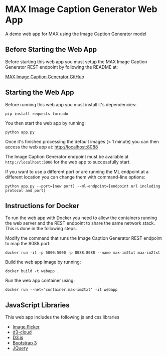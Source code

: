 # MAX Image Caption Generator Web App

A demo web app for MAX using the Image Caption Generator model

## Before Starting the Web App

Before starting this web app you must setup the MAX Image Caption Generator REST endpoint by following the README at:

[MAX Image Caption Generator GitHub](https://github.com/IBM/MAX-Image-Caption-Generator)

## Starting the Web App

Before running this web app you must install it's dependencies:

    pip install requests tornado

You then start the web app by running:

    python app.py

Once it's finished processing the default images (< 1 minute) you can then access the web app at: 
[http://localhost:8088](http://localhost:8088)

The Image Caption Generator endpoint must be available at `http://localhost:5000` for the web app to successfully start.

If you want to use a different port or are running the ML endpoint at a different location
you can change them with command-line options:

    python app.py --port=[new port] --ml-endpoint=[endpoint url including protocol and port]

## Instructions for Docker

To run the web app with Docker you need to allow the containers running the web
server and the REST endpoint to share the same network stack. This is done in
the following steps.

Modify the command that runs the Image Caption Generator REST endpoint
to map the 8088 port:

    docker run -it -p 5000:5000 -p 8088:8088 --name max-im2txt max-im2txt

Build the web app image by running:

    docker build -t webapp .

Run the web app container using:

    docker run --net='container:max-im2txt' -it webapp

## JavaScript Libraries

This web app includes the following js and css libraries

- [Image Picker](http://rvera.github.io/image-picker/)
- [d3-cloud](https://github.com/jasondavies/d3-cloud)
- [D3.js](https://d3js.org)
- [Bootstrap 3](https://getbootstrap.com)
- [JQuery](https://jquery.com)
